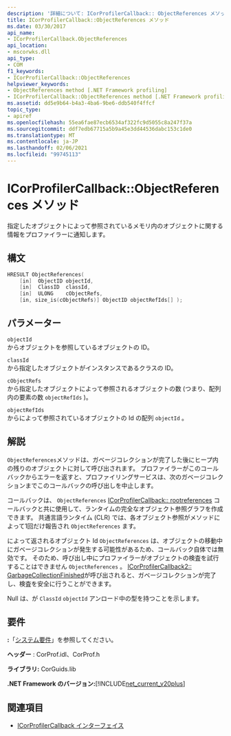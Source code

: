 ```yaml
---
description: '詳細について: ICorProfilerCallback:: ObjectReferences メソッド'
title: ICorProfilerCallback::ObjectReferences メソッド
ms.date: 03/30/2017
api_name:
- ICorProfilerCallback.ObjectReferences
api_location:
- mscorwks.dll
api_type:
- COM
f1_keywords:
- ICorProfilerCallback::ObjectReferences
helpviewer_keywords:
- ObjectReferences method [.NET Framework profiling]
- ICorProfilerCallback::ObjectReferences method [.NET Framework profiling]
ms.assetid: dd5e9b64-b4a3-4ba6-9be6-ddb540f4ffcf
topic_type:
- apiref
ms.openlocfilehash: 55ea6fae87ecb6534af322fc9d5055c8a247f37a
ms.sourcegitcommit: ddf7edb67715a5b9a45e3dd44536dabc153c1de0
ms.translationtype: MT
ms.contentlocale: ja-JP
ms.lasthandoff: 02/06/2021
ms.locfileid: "99745113"
---
```

# <a name="icorprofilercallbackobjectreferences-method"></a>ICorProfilerCallback::ObjectReferences メソッド

指定したオブジェクトによって参照されているメモリ内のオブジェクトに関する情報をプロファイラーに通知します。  
  
## <a name="syntax"></a>構文  
  
```cpp  
HRESULT ObjectReferences(  
    [in]  ObjectID objectId,  
    [in]  ClassID  classId,  
    [in]  ULONG    cObjectRefs,  
    [in, size_is(cObjectRefs)] ObjectID objectRefIds[] );  
```  
  
## <a name="parameters"></a>パラメーター  

 `objectId`  
 からオブジェクトを参照しているオブジェクトの ID。  
  
 `classId`  
 から指定したオブジェクトがインスタンスであるクラスの ID。  
  
 `cObjectRefs`  
 から指定したオブジェクトによって参照されるオブジェクトの数 (つまり、配列内の要素の数 `objectRefIds` )。  
  
 `objectRefIds`  
 からによって参照されているオブジェクトの Id の配列 `objectId` 。  
  
## <a name="remarks"></a>解説  

 `ObjectReferences`メソッドは、ガベージコレクションが完了した後にヒープ内の残りのオブジェクトに対して呼び出されます。 プロファイラーがこのコールバックからエラーを返すと、プロファイリングサービスは、次のガベージコレクションまでこのコールバックの呼び出しを中止します。  
  
 コールバックは、 `ObjectReferences` [ICorProfilerCallback:: rootreferences](icorprofilercallback-rootreferences-method.md) コールバックと共に使用して、ランタイムの完全なオブジェクト参照グラフを作成できます。 共通言語ランタイム (CLR) では、各オブジェクト参照がメソッドによって1回だけ報告され `ObjectReferences` ます。  
  
 によって返されるオブジェクト Id `ObjectReferences` は、オブジェクトの移動中にガベージコレクションが発生する可能性があるため、コールバック自体では無効です。 そのため、呼び出し中にプロファイラーがオブジェクトの検査を試行することはできません `ObjectReferences` 。 [ICorProfilerCallback2:: GarbageCollectionFinished](icorprofilercallback2-garbagecollectionfinished-method.md)が呼び出されると、ガベージコレクションが完了し、検査を安全に行うことができます。  
  
 Null は、が `ClassId` `objectId` アンロード中の型を持つことを示します。  
  
## <a name="requirements"></a>要件  

 **:**「[システム要件](../../get-started/system-requirements.md)」を参照してください。  
  
 **ヘッダー** : CorProf.idl、CorProf.h  
  
 **ライブラリ:** CorGuids.lib  
  
 **.NET Framework のバージョン:**[!INCLUDE[net_current_v20plus](../../../../includes/net-current-v20plus-md.md)]  
  
## <a name="see-also"></a>関連項目

- [ICorProfilerCallback インターフェイス](icorprofilercallback-interface.md)
